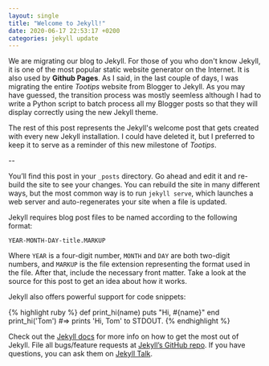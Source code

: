 ```yaml
---
layout: single
title: "Welcome to Jekyll!"
date: 2020-06-17 22:53:17 +0200
categories: jekyll update
---
```


We are migrating our blog to Jekyll. For those of you who don't know Jekyll, it is one of the most popular static website generator on the Internet.
It is also used by **Github Pages**.
As I said, in the last couple of days, I was migrating the entire _Tootips_ website from Blogger to Jekyll. As you may have guessed, the transition process was mostly seemless although I had to write a Python script to batch process all my Blogger posts so that they will display correctly using the new Jekyll theme.

The rest of this post represents the Jekyll's welcome post that gets created with every new Jekyll installation. I could have deleted it, but I preferred to keep it to serve as a reminder of this new milestone of _Tootips_.

--

You’ll find this post in your `_posts` directory. Go ahead and edit it and re-build the site to see your changes. You can rebuild the site in many different ways, but the most common way is to run `jekyll serve`, which launches a web server and auto-regenerates your site when a file is updated.

Jekyll requires blog post files to be named according to the following format:

`YEAR-MONTH-DAY-title.MARKUP`

Where `YEAR` is a four-digit number, `MONTH` and `DAY` are both two-digit numbers, and `MARKUP` is the file extension representing the format used in the file. After that, include the necessary front matter. Take a look at the source for this post to get an idea about how it works.

Jekyll also offers powerful support for code snippets:

{% highlight ruby %}
def print_hi(name)
puts "Hi, #{name}"
end
print_hi('Tom')
#=> prints 'Hi, Tom' to STDOUT.
{% endhighlight %}

Check out the [Jekyll docs][jekyll-docs] for more info on how to get the most out of Jekyll. File all bugs/feature requests at [Jekyll’s GitHub repo][jekyll-gh]. If you have questions, you can ask them on [Jekyll Talk][jekyll-talk].

[jekyll-docs]: https://jekyllrb.com/docs/home
[jekyll-gh]: https://github.com/jekyll/jekyll
[jekyll-talk]: https://talk.jekyllrb.com/

